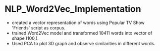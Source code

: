 # NLP_Word2Vec_Implementation

- created a vector representation of words using Popular TV Show 'Friends' script as corpus.
- trained Word2Vec model and transformed 10411 words into vector of shape (100,).
- Used PCA to plot 3D graph and observe similarities in different words.
